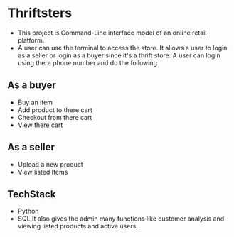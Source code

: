 # Thriftsters
- This project is Command-Line interface model of an online retail platform.
- A user can use the terminal to access the store. It allows a user to login as a seller or login as a buyer since it's a thrift store. A user can login using there phone number and do the following
## As a buyer
- Buy an item
- Add product to there cart
- Checkout from there cart
- View there cart
## As a seller 
- Upload a new product
- View listed Items
## TechStack
- Python
- SQL
It also gives the admin many functions like customer analysis and viewing listed products and active users.
